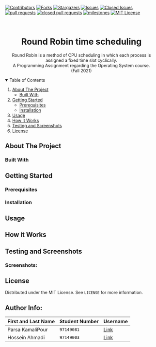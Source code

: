 [![Contributors][contributors-shield]][contributors-url]
[![Forks][forks-shield]][forks-url]
[![Stargazers][stars-shield]][stars-url]
[![Issues][issues-shield]][issues-url]
[![Closed Issues][issues-closed-shield]][issues-closed-url]
[![pull requests][pull-req-shield]][pull-req-url]
[![closed pull requests][pull-closed-shield]][pull-closed-url]
[![milestones][milestones-shield]][milestones-url]
[![MIT License][license-shield]][license-url]


<br />
<p align="center">
  
  <h1 align="center">Round Robin time scheduling</h1>

  <p align="center">
    Round Robin is a method of CPU scheduling in which each process is assigned a fixed time slot cyclically.
    <br />
    A Programming Assignment regarding the Operating System course.
    <br />
    (Fall 2021)
  <br />
  
  

<!-- TABLE OF CONTENTS -->
<details open="open">
  <summary>Table of Contents</summary>
  <ol>
    <li>
      <a href="#about-the-project">About The Project</a>
      <ul>
        <li><a href="#built-with">Built With</a></li>
      </ul>
    </li>
    <li>
      <a href="#getting-started">Getting Started</a>
      <ul>
        <li><a href="#prerequisites">Prerequisites</a></li>
        <li><a href="#installation">Installation</a></li>
      </ul>
    </li>
    <li><a href="#usage">Usage</a></li>
    <li><a href="#how-it-works">How it Works</a></li>
    <li><a href="#testing-and-screenshots">Testing and Screenshots</a></li>
    <li><a href="#license">License</a></li>
  </ol>
</details>



<!-- ABOUT THE PROJECT -->
## About The Project



### Built With





<!-- GETTING STARTED -->
## Getting Started

### Prerequisites



### Installation



<!-- USAGE EXAMPLES -->
## Usage


  
## How it Works

  
 

  
## Testing and Screenshots  
  
  
  ### Screenshots:  
  
  
  
  
<!-- LICENSE -->
## License

Distributed under the MIT License. See `LICENSE` for more information.


  

## Author Info:  

First and Last Name | Student Number | Username
--- | --- | ---
Parsa KamaliPour | `97149081` | [Link](https://github.com/benymaxparsa)
Hossein Ahmadi	 | `97149003` | [Link](https://github.com/HosynAhmde)






<!-- MARKDOWN LINKS & IMAGES -->
<!-- https://www.markdownguide.org/basic-syntax/#reference-style-links -->
[contributors-shield]: https://img.shields.io/github/contributors/benymaxparsa/Round-robin-scheduling?style=for-the-badge
[contributors-url]: https://github.com/benymaxparsa/Round-robin-scheduling/graphs/contributors
[forks-shield]: https://img.shields.io/github/forks/benymaxparsa/Round-robin-scheduling?style=for-the-badge
[forks-url]: https://github.com/benymaxparsa/Round-robin-scheduling/network/members
[stars-shield]: https://img.shields.io/github/stars/benymaxparsa/Round-robin-scheduling?style=for-the-badge
[stars-url]: https://github.com/benymaxparsa/Round-robin-scheduling/stargazers
[issues-shield]: https://img.shields.io/github/issues/benymaxparsa/Round-robin-scheduling?style=for-the-badge
[issues-url]: https://github.com/benymaxparsa/Round-robin-scheduling/issues
[issues-closed-shield]: https://img.shields.io/github/issues-closed/benymaxparsa/Round-robin-scheduling?style=for-the-badge
[issues-closed-url]: https://github.com/benymaxparsa/Round-robin-scheduling/issues?q=is%3Aissue+is%3Aclosed
[pull-req-shield]: https://img.shields.io/github/issues-pr/benymaxparsa/Round-robin-scheduling?style=for-the-badge
[pull-req-url]: https://github.com/benymaxparsa/Round-robin-scheduling/pulls
[pull-closed-shield]: https://img.shields.io/github/issues-pr-closed/benymaxparsa/Round-robin-scheduling?style=for-the-badge
[pull-closed-url]: https://github.com/benymaxparsa/Round-robin-scheduling/pulls?q=is%3Apr+is%3Aclosed
[milestones-shield]: https://img.shields.io/github/milestones/all/benymaxparsa/Round-robin-scheduling?style=for-the-badge
[milestones-url]: https://github.com/benymaxparsa/Round-robin-scheduling/milestones
[license-shield]: https://img.shields.io/github/license/benymaxparsa/Round-robin-scheduling?style=for-the-badge
[license-url]: https://github.com/benymaxparsa/Round-robin-scheduling/blob/main/LICENSE
